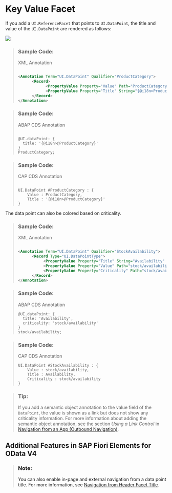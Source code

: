 <!-- loioc312735b7417423ea239394b3b4f4018 -->

# Key Value Facet



If you add a `UI.ReferenceFacet` that points to `UI.DataPoint`, the title and value of the `UI.DataPoint` are rendered as follows:

![](images/Key_Value_Facet_aed9f13.jpg)

> ### Sample Code:  
> XML Annotation
> 
> ```xml
> 
> <Annotation Term="UI.DataPoint" Qualifier="ProductCategory">
>       <Record>
>             <PropertyValue Property="Value" Path="ProductCategory"/>
>             <PropertyValue Property="Title" String="{@i18n>ProductCategory}"/>
>       </Record>
> </Annotation>
> 
> ```

> ### Sample Code:  
> ABAP CDS Annotation
> 
> ```
> 
> @UI.dataPoint: {
>   title: '{@i18n>@ProductCategory}'
> }
> ProductCategory;
> ```

> ### Sample Code:  
> CAP CDS Annotation
> 
> ```
> 
> UI.DataPoint #ProductCategory : {
>     Value : ProductCategory,
>     Title : '{@i18n>@ProductCategory}'
> }
> ```

The data point can also be colored based on criticality.

> ### Sample Code:  
> XML Annotation
> 
> ```xml
> 
> <Annotation Term="UI.DataPoint" Qualifier="StockAvailability">
>       <Record Type="UI.DataPointType">
>            <PropertyValue Property="Title" String="Availability" />
>            <PropertyValue Property="Value" Path="stock/availability" />
>            <PropertyValue Property="Criticality" Path="stock/availability"/>
>       </Record>
> </Annotation>
> ```

> ### Sample Code:  
> ABAP CDS Annotation
> 
> ```
> @UI.dataPoint: {
>   title: 'Availability',
>   criticality: 'stock/availability'
> }
> stock/availability;
> 
> ```

> ### Sample Code:  
> CAP CDS Annotation
> 
> ```
> UI.DataPoint #StockAvailability : {
>     Value : stock/availability,
>     Title : Availability,
>     Criticality : stock/availability
> }
> 
> ```

> ### Tip:  
> If you add a semantic object annotation to the value field of the `DataPoint`, the value is shown as a link but does not show any criticality information. For more information about adding the semantic object annotation, see the section *Using a Link Control* in [Navigation from an App \(Outbound Navigation\)](navigation-from-an-app-outbound-navigation-d782acf.md).



<a name="loioc312735b7417423ea239394b3b4f4018__section_gp5_h2l_r4b"/>

## Additional Features in SAP Fiori Elements for OData V4

> ### Note:  
> You can also enable in-page and external navigation from a data point title. For more information, see [Navigation from Header Facet Title](navigation-from-header-facet-title-fa0ca22.md).

